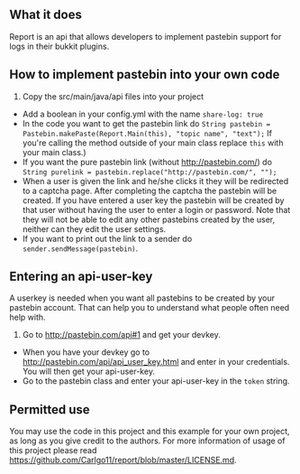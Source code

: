 ## What it does
Report is an api that allows developers to implement pastebin support for logs in their bukkit plugins.

## How to implement pastebin into your own code

1. Copy the src/main/java/api files into your project
* Add a boolean in your config.yml with the name `share-log: true`
* In the code you want to get the pastebin link do `String pastebin = Pastebin.makePaste(Report.Main(this), "topic name", "text");` If you're calling the method outside of your main class replace `this` with your main class.)
* If you want the pure pastebin link (without http://pastebin.com/) do `String purelink = pastebin.replace("http://pastebin.com/", "");`
* When a user is given the link and he/she clicks it they will be redirected to a captcha page. After completing the captcha the pastebin will be created. If you have entered a user key the pastebin will be created by that user without having the user to enter a login or password. Note that they will not be able to edit any other pastebins created by the user, neither can they edit the user settings.
* If you want to print out the link to a sender do `sender.sendMessage(pastebin)`.

## Entering an api-user-key
A userkey is needed when you want all pastebins to be created by your pastebin account.
That can help you to understand what people often need help with.
1. Go to http://pastebin.com/api#1 and get your devkey.
* When you have your devkey go to http://pastebin.com/api/api_user_key.html and enter in your credentials. You will then get your api-user-key.
* Go to the pastebin class and enter your api-user-key in the `token` string.

## Permitted use

You may use the code in this project and this example for your own project, as long as you give credit to the authors.
For more information of usage of this project please read https://github.com/Carlgo11/report/blob/master/LICENSE.md.

